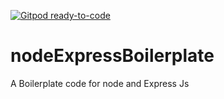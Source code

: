 [![Gitpod ready-to-code](https://img.shields.io/badge/Gitpod-ready--to--code-blue?logo=gitpod)](https://gitpod.io/#https://github.com/webobite/nodeExpressBoilerplate)

# nodeExpressBoilerplate
A Boilerplate code for node and Express Js
